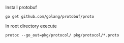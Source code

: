 
Install protobuf
```shell
go get github.com/golang/protobuf/proto
```

In root directory execute
```shell
protoc --go_out=pkg/protocol/ pkg/protocol/*.proto
```

